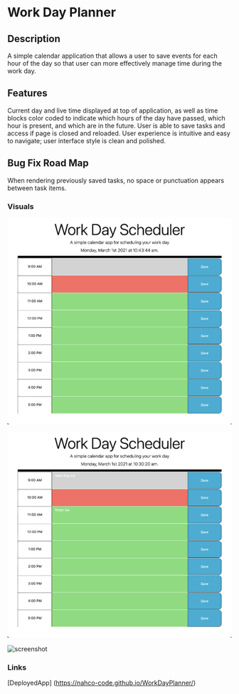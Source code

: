 # Work Day Planner

## Description

A simple calendar application that allows a user to save events for each hour of the day so that user can more effectively manage time during the work day.

## Features

Current day and live time displayed at top of application, as well as time blocks color coded to indicate which hours of the day have passed, which hour is present, and which are in the future. User is able to save tasks and access if page is closed and reloaded. User experience is intuitive and easy to navigate; user interface style is clean and polished.

## Bug Fix Road Map

When rendering previously saved tasks, no space or punctuation appears between task items.

### Visuals

![screenshot](default_pageload.png)

![screenshot](saved_items.png)

![screenshot]()

### Links

[DeployedApp] (<https://nahco-code.github.io/WorkDayPlanner/>)

